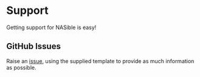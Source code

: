 # Support

Getting support for NASible is easy!

## GitHub Issues

Raise an [issue](https://github.com/PurpleNinja225/nasible/issues), using the supplied template to provide as much information as possible.